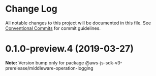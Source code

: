 # Change Log

All notable changes to this project will be documented in this file.
See [Conventional Commits](https://conventionalcommits.org) for commit guidelines.

# 0.1.0-preview.4 (2019-03-27)

**Note:** Version bump only for package @aws-js-sdk-v3-prerelease/middleware-operation-logging

